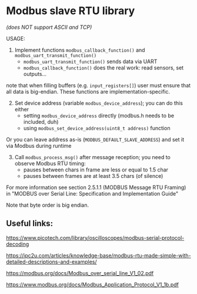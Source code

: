 # Modbus slave RTU library

*(does NOT support ASCII and TCP)*

USAGE:

1. Implement functions `modbus_callback_function()` and `modbus_uart_transmit_function()`
    * `modbus_uart_transmit_function()` sends data via UART
    * `modbus_callback_function()` does the real work: read sensors, set outputs...

note that when filling buffers (e.g. `input_registers[]`) user must ensure that all data is big-endian. These functions are implementation-specific.

2. Set device address (variable `modbus_device_address`); you can do this either
    * setting `modbus_device_address` directly (modbus.h needs to be included, duh)
    * using `modbus_set_device_address(uint8_t address)` function
    
Or you can leave address as-is (`MODBUS_DEFAULT_SLAVE_ADDRESS`) and set it via Modbus during runtime

3. Call `modbus_process_msg()` after message reception; you need to observe Modbus RTU timing:
    * pauses between chars in frame are less or equal to 1.5 char
    * pauses between frames are at least 3.5 chars (of silence)

For more information see section 2.5.1.1 (MODBUS Message RTU Framing) in "MODBUS over Serial Line: Specification and Implementation Guide"

Note that byte order is big endian.

## Useful links:

https://www.picotech.com/library/oscilloscopes/modbus-serial-protocol-decoding

https://ipc2u.com/articles/knowledge-base/modbus-rtu-made-simple-with-detailed-descriptions-and-examples/

https://modbus.org/docs/Modbus_over_serial_line_V1_02.pdf

https://www.modbus.org/docs/Modbus_Application_Protocol_V1_1b.pdf

